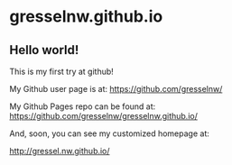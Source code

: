 gresselnw.github.io
===================

## Hello world!

This is my first try at github!

My Github user page is at: 
https://github.com/gresselnw/

My Github Pages repo can be found at:  
https://github.com/gresselnw/gresselnw.github.io/

And, soon, you can see my customized homepage at:

http://gressel.nw.github.io/
